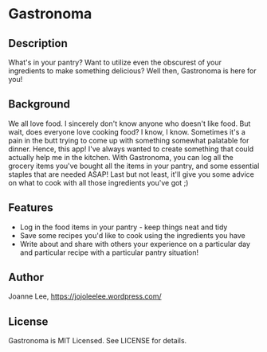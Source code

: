 # Gastronoma

## Description

What's in your pantry? Want to utilize even the obscurest of your ingredients to make something delicious? Well then, Gastronoma is here for you!

## Background

We all love food. I sincerely don't know anyone who doesn't like food. But wait, does everyone love cooking food? I know, I know. Sometimes it's a pain in the butt trying to come up with something somewhat palatable for dinner. Hence, this app! I've always wanted to create something that could actually help me in the kitchen. With Gastronoma, you can log all the grocery items you've bought all the items in your pantry, and some essential staples that are needed ASAP! Last but not least, it'll give you some advice on what to cook with all those ingredients you've got ;)

## Features

* Log in the food items in your pantry - keep things neat and tidy
* Save some recipes you'd like to cook using the ingredients you have
* Write about and share with others your experience on a particular day and particular recipe with a particular pantry situation!


## Author

Joanne Lee, https://jojoleelee.wordpress.com/

## License

Gastronoma is MIT Licensed. See LICENSE for details.
